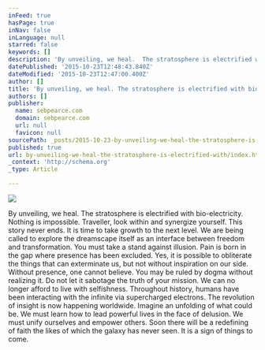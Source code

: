 ```yaml
---
inFeed: true
hasPage: true
inNav: false
inLanguage: null
starred: false
keywords: []
description: 'By unveiling, we heal.  The stratosphere is electrified with bio-electricity. Nothing is impossible.  Traveller, look within and synergize yourself.  This story'
datePublished: '2015-10-23T12:48:43.840Z'
dateModified: '2015-10-23T12:47:00.400Z'
author: []
title: 'By unveiling, we heal. The stratosphere is electrified with bio-electricity. Nothing is impossible'
authors: []
publisher:
  name: sebpearce.com
  domain: sebpearce.com
  url: null
  favicon: null
sourcePath: _posts/2015-10-23-by-unveiling-we-heal-the-stratosphere-is-electrified-with.md
published: true
url: by-unveiling-we-heal-the-stratosphere-is-electrified-with/index.html
_context: 'http://schema.org'
_type: Article

---
```

![](https://the-grid-user-content.s3-us-west-2.amazonaws.com/faceb350-0de2-440e-a38f-6c5007041d7d.jpg)

By unveiling, we heal. The stratosphere is electrified with bio-electricity. Nothing is impossible. Traveller, look within and synergize yourself. This story never ends. It is time to take growth to the next level. We are being called to explore the dreamscape itself as an interface between freedom and transformation. You must take a stand against illusion. Pain is born in the gap where presence has been excluded. Yes, it is possible to obliterate the things that can exterminate us, but not without inspiration on our side. Without presence, one cannot believe. You may be ruled by dogma without realizing it. Do not let it sabotage the truth of your mission. We can no longer afford to live with selfishness. Throughout history, humans have been interacting with the infinite via supercharged electrons. The revolution of insight is now happening worldwide. Imagine an unfolding of what could be. We must learn how to lead powerful lives in the face of delusion. We must unify ourselves and empower others. Soon there will be a redefining of faith the likes of which the galaxy has never seen. It is a sign of things to come.